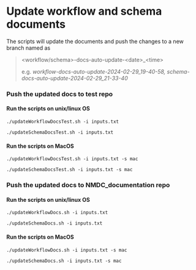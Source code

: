# Update workflow and schema documents

The scripts will update the documents and push the changes to a new branch named as 
> \<workflow/schema\>-docs-auto-update-\<date\>_\<time\>
> 
> e.g. *workflow-docs-auto-update-2024-02-29_19-40-58, schema-docs-auto-update-2024-02-29_21-33-40*

### Push the updated docs to test repo

#### Run the scripts on unix/linux OS
  
  ```shell
  ./updateWorkflowDocsTest.sh -i inputs.txt
  ```
  
  ```shell
  ./updateSchemaDocsTest.sh -i inputs.txt
  ```

  
#### Run the scripts on MacOS
  
  ```shell
  ./updateWorkflowDocsTest.sh -i inputs.txt -s mac
  ```
  
  ```shell
  ./updateSchemaDocsTest.sh -i inputs.txt -s mac
  ```

### Push the updated docs to NMDC_documentation repo

#### Run the scripts on unix/linux OS
  
  ```shell
  ./updateWorkflowDocs.sh -i inputs.txt
  ```
  
  ```shell
  ./updateSchemaDocs.sh -i inputs.txt
  ```

  
#### Run the scripts on MacOS
  
  ```shell
  ./updateWorkflowDocs.sh -i inputs.txt -s mac
  ```
  
  ```shell
  ./updateSchemaDocs.sh -i inputs.txt -s mac
  ```


